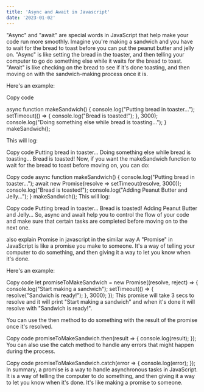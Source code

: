 ```yaml
---
title: 'Async and Await in Javascript'
date: '2023-01-02'
---
```


"Async" and "await" are special words in JavaScript that help make your code run more smoothly. Imagine you're making a sandwich and you have to wait for the bread to toast before you can put the peanut butter and jelly on. "Async" is like setting the bread in the toaster, and then telling your computer to go do something else while it waits for the bread to toast. "Await" is like checking on the bread to see if it's done toasting, and then moving on with the sandwich-making process once it is.

Here's an example:

Copy code

async function makeSandwich() {
console.log("Putting bread in toaster...");
setTimeout(() => {
    console.log("Bread is toasted!");
}, 3000);
console.log("Doing something else while bread is toasting...");
}
makeSandwich();

This will log:

Copy code
Putting bread in toaster...
Doing something else while bread is toasting...
Bread is toasted!
Now, if you want the makeSandwich function to wait for the bread to toast before moving on, you can do:

Copy code
    async function makeSandwich() {
    console.log("Putting bread in toaster...");
    await new Promise(resolve => setTimeout(resolve, 3000));
    console.log("Bread is toasted!");
    console.log("Adding Peanut Butter and Jelly...");
    }
    makeSandwich();
This will log:

Copy code
Putting bread in toaster...
Bread is toasted!
Adding Peanut Butter and Jelly...
So, async and await help you to control the flow of your code and make sure that certain tasks are completed before moving on to the next one.



also explain Promise in javascript in the similar way
A "Promise" in JavaScript is like a promise you make to someone. It's a way of telling your computer to do something, and then giving it a way to let you know when it's done.

Here's an example:

Copy code
    let promiseToMakeSandwich = new Promise((resolve, reject) => {
    console.log("Start making a sandwich");
    setTimeout(() => {
        resolve("Sandwich is ready!");
    }, 3000);
    });
This promise will take 3 secs to resolve and it will print "Start making a sandwich" and when it's done it will resolve with "Sandwich is ready!".

You can use the then method to do something with the result of the promise once it's resolved.

Copy code
    promiseToMakeSandwich.then(result => {
    console.log(result);
    });
You can also use the catch method to handle any errors that might happen during the process.

Copy code
    promiseToMakeSandwich.catch(error => {
    console.log(error);
    });
In summary, a promise is a way to handle asynchronous tasks in JavaScript. It is a way of telling the computer to do something, and then giving it a way to let you know when it's done. It's like making a promise to someone.
